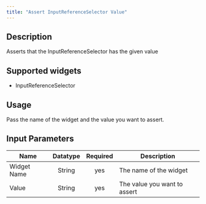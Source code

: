 ```yaml
---
title: "Assert InputReferenceSelector Value"
---
```

## Description
Asserts that the InputReferenceSelector has the given value

## Supported widgets
 + InputReferenceSelector

## Usage
Pass the name of the widget and the value you want to assert.

## Input Parameters

Name | Datatype | Required | Description
---- |:--------:| :-------:|---------------
Widget Name | String | yes | The name of the widget
Value | String | yes | The value you want to assert
